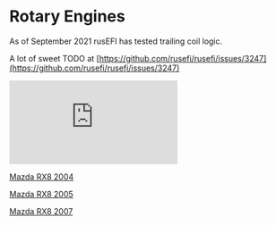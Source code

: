 # Rotary Engines

As of September 2021 rusEFI has tested trailing coil logic.

A lot of sweet TODO at [https://github.com/rusefi/rusefi/issues/3247](https://github.com/rusefi/rusefi/issues/3247)

![x](https://rusefi.com/forum/download/file.php?id=7980)

[Mazda RX8 2004](Mazda-RX8-2004)

[Mazda RX8 2005](Mazda-RX8-2005)

[Mazda RX8 2007](Mazda-RX8-2007)
